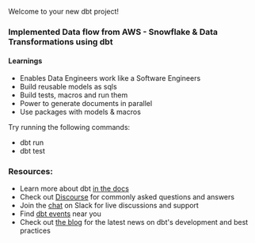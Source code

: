 Welcome to your new dbt project!

### Implemented Data flow from AWS - Snowflake & Data Transformations using dbt

#### Learnings
 - Enables Data Engineers work like a Software Engineers
 - Build reusable models as sqls
 - Build tests, macros and run them
 - Power to generate documents in parallel
 - Use packages with models & macros

Try running the following commands:
- dbt run
- dbt test


### Resources:
- Learn more about dbt [in the docs](https://docs.getdbt.com/docs/introduction)
- Check out [Discourse](https://discourse.getdbt.com/) for commonly asked questions and answers
- Join the [chat](http://slack.getdbt.com/) on Slack for live discussions and support
- Find [dbt events](https://events.getdbt.com) near you
- Check out [the blog](https://blog.getdbt.com/) for the latest news on dbt's development and best practices
